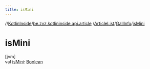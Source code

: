 ```yaml
---
title: isMini
---
```

//[KotlinInside](../../../../index.html)/[be.zvz.kotlininside.api.article](../../index.html)
/[ArticleList](../index.html)/[GallInfo](index.html)/[isMini](is-mini.html)

# isMini

[jvm]\
val [isMini](is-mini.html): [Boolean](https://kotlinlang.org/api/latest/jvm/stdlib/kotlin/-boolean/index.html)




